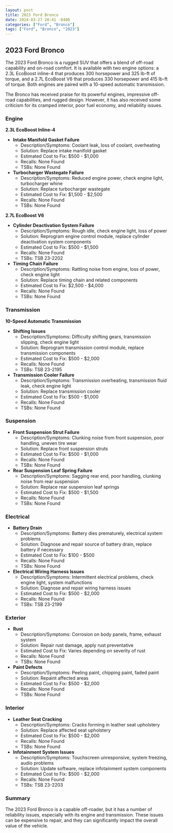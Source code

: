 ```yaml
---
layout: post
title: 2023 Ford Bronco
date: 2024-03-27 20:41 -0400
categories: ["Ford", "Bronco"]
tags: ["Ford", "Bronco", "2023"]
---
```

## 2023 Ford Bronco

The 2023 Ford Bronco is a rugged SUV that offers a blend of off-road capability and on-road comfort. It is available with two engine options: a 2.3L EcoBoost inline-4 that produces 300 horsepower and 325 lb-ft of torque, and a 2.7L EcoBoost V6 that produces 330 horsepower and 415 lb-ft of torque. Both engines are paired with a 10-speed automatic transmission.

The Bronco has received praise for its powerful engines, impressive off-road capabilities, and rugged design. However, it has also received some criticism for its cramped interior, poor fuel economy, and reliability issues.

### Engine

**2.3L EcoBoost Inline-4**

* **Intake Manifold Gasket Failure**
    * Description/Symptoms: Coolant leak, loss of coolant, overheating
    * Solution: Replace intake manifold gasket
    * Estimated Cost to Fix: $500 - $1,000
    * Recalls: None Found
    * TSBs: None Found
* **Turbocharger Wastegate Failure**
    * Description/Symptoms: Reduced engine power, check engine light, turbocharger whine
    * Solution: Replace turbocharger wastegate
    * Estimated Cost to Fix: $1,500 - $2,500
    * Recalls: None Found
    * TSBs: None Found

**2.7L EcoBoost V6**

* **Cylinder Deactivation System Failure**
    * Description/Symptoms: Rough idle, check engine light, loss of power
    * Solution: Reprogram engine control module, replace cylinder deactivation system components
    * Estimated Cost to Fix: $500 - $1,500
    * Recalls: None Found
    * TSBs: TSB 23-2202
* **Timing Chain Failure**
    * Description/Symptoms: Rattling noise from engine, loss of power, check engine light
    * Solution: Replace timing chain and related components
    * Estimated Cost to Fix: $2,500 - $4,000
    * Recalls: None Found
    * TSBs: None Found

### Transmission

**10-Speed Automatic Transmission**

* **Shifting Issues**
    * Description/Symptoms: Difficulty shifting gears, transmission slipping, check engine light
    * Solution: Reprogram transmission control module, replace transmission components
    * Estimated Cost to Fix: $500 - $2,000
    * Recalls: None Found
    * TSBs: TSB 23-2195
* **Transmission Cooler Failure**
    * Description/Symptoms: Transmission overheating, transmission fluid leak, check engine light
    * Solution: Replace transmission cooler
    * Estimated Cost to Fix: $500 - $1,000
    * Recalls: None Found
    * TSBs: None Found

### Suspension

* **Front Suspension Strut Failure**
    * Description/Symptoms: Clunking noise from front suspension, poor handling, uneven tire wear
    * Solution: Replace front suspension struts
    * Estimated Cost to Fix: $500 - $1,000
    * Recalls: None Found
    * TSBs: None Found
* **Rear Suspension Leaf Spring Failure**
    * Description/Symptoms: Sagging rear end, poor handling, clunking noise from rear suspension
    * Solution: Replace rear suspension leaf springs
    * Estimated Cost to Fix: $500 - $1,500
    * Recalls: None Found
    * TSBs: None Found

### Electrical

* **Battery Drain**
    * Description/Symptoms: Battery dies prematurely, electrical system problems
    * Solution: Diagnose and repair source of battery drain, replace battery if necessary
    * Estimated Cost to Fix: $100 - $500
    * Recalls: None Found
    * TSBs: None Found
* **Electrical Wiring Harness Issues**
    * Description/Symptoms: Intermittent electrical problems, check engine light, system malfunctions
    * Solution: Diagnose and repair wiring harness issues
    * Estimated Cost to Fix: $500 - $2,000
    * Recalls: None Found
    * TSBs: TSB 23-2199

### Exterior

* **Rust**
    * Description/Symptoms: Corrosion on body panels, frame, exhaust system
    * Solution: Repair rust damage, apply rust preventative
    * Estimated Cost to Fix: Varies depending on severity of rust
    * Recalls: None Found
    * TSBs: None Found
* **Paint Defects**
    * Description/Symptoms: Peeling paint, chipping paint, faded paint
    * Solution: Repaint affected areas
    * Estimated Cost to Fix: $500 - $2,000
    * Recalls: None Found
    * TSBs: None Found

### Interior

* **Leather Seat Cracking**
    * Description/Symptoms: Cracks forming in leather seat upholstery
    * Solution: Replace affected seat upholstery
    * Estimated Cost to Fix: $500 - $2,000
    * Recalls: None Found
    * TSBs: None Found
* **Infotainment System Issues**
    * Description/Symptoms: Touchscreen unresponsive, system freezing, audio problems
    * Solution: Update software, replace infotainment system components
    * Estimated Cost to Fix: $500 - $2,000
    * Recalls: None Found
    * TSBs: TSB 23-2203

### Summary

The 2023 Ford Bronco is a capable off-roader, but it has a number of reliability issues, especially with its engine and transmission. These issues can be expensive to repair, and they can significantly impact the overall value of the vehicle.
